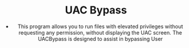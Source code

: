 <div align="center">

# UAC Bypass

- This program allows you to run files with elevated privileges without requesting any permission, without displaying the UAC screen. The UACBypass is designed to assist in bypassing User